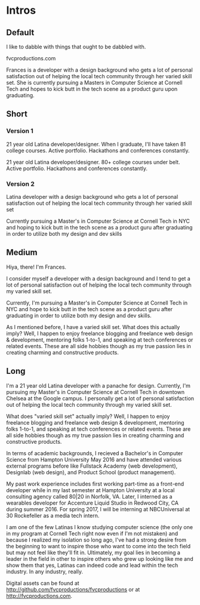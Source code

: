 # Intros

## Default

I like to dabble with things that ought to be dabbled with.

fvcproductions.com

Frances is a developer with a design background who gets a lot of personal satisfaction out of helping the local tech community through her varied skill set. She is currently pursuing a Masters in Computer Science at Cornell Tech and hopes to kick butt in the tech scene as a product guru upon graduating.

## Short

### Version 1

21 year old Latina developer/designer. When I graduate, I'll have taken 81 college courses. Active portfolio. Hackathons and conferences constantly.

21 year old Latina developer/designer. 80+ college courses under belt. Active portfolio. Hackathons and conferences constantly.

### Version 2

Latina developer with a design background who gets a lot of personal satisfaction out of helping the local tech community through her varied skill set

Currently pursuing a Master's in Computer Science at Cornell Tech in NYC and hoping to kick butt in the tech scene as a product guru after graduating in order to utilize both my design and dev skills

## Medium

Hiya, there! I'm Frances.

I consider myself a developer with a design background and I tend to get a lot of personal satisfaction out of helping the local tech community through my varied skill set.

Currently, I'm pursuing a Master's in Computer Science at Cornell Tech in NYC and hope to kick butt in the tech scene as a product guru after graduating in order to utilize both my design and dev skills.

As I mentioned before, I have a varied skill set. What does this actually imply? Well, I happen to enjoy freelance blogging and freelance web design & development, mentoring folks 1-to-1, and speaking at tech conferences or related events. These are all side hobbies though as my true passion lies in creating charming and constructive products.

## Long

I'm a 21 year old Latina developer with a panache for design. Currently, I'm pursuing my Master's in Computer Science at Cornell Tech in downtown Chelsea at the Google campus. I personally get a lot of personal satisfaction out of helping the local tech community through my varied skill set.

What does "varied skill set" actually imply? Well, I happen to enjoy freelance blogging and freelance web design & development, mentoring folks 1-to-1, and speaking at tech conferences or related events. These are all side hobbies though as my true passion lies in creating charming and constructive products.

In terms of academic backgrounds, I recieved a Bachelor's in Computer Science from Hampton University May 2016 and have attended various external programs before like Fullstack Academy (web development), Designlab (web design), and Product School (product management).

My past work experience includes first working part-time as a front-end developer while in my last semester at Hampton University at a local consulting agency called 80|20 in Norfolk, VA. Later, I interned as a wearables developer for Accenture Liquid Studio in Redwood City, CA during summer 2016. For spring 2017, I will be interning at NBCUniversal at 30 Rockefeller as a media tech intern.

I am one of the few Latinas I know studying computer science (the only one in my program at Cornell Tech right now even if I'm not mistaken) and because I realized my isolation so long ago, I've had a strong desire from the beginning to want to inspire those who want to come into the tech field but may not feel like they'll fit in. Ultimately, my goal lies in becoming a leader in the field in other to inspire others who grew up looking like me and show them that yes, Latinas can indeed code and lead within the tech industry. In any industry, really.

Digital assets can be found at http://github.com/fvcproductions/fvcproductions or at http://fvcproductions.com.